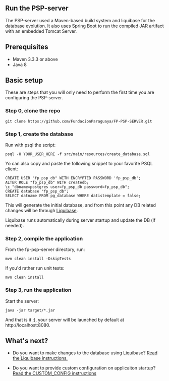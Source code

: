 ## Run the PSP-server 
The PSP-server used a Maven-based build system and liquibase for the database evolution. It also uses Spring Boot to run the compiled JAR artifact with an embedded Tomcat Server.

## Prerequisites

* Maven 3.3.3 or above
* Java 8

## Basic setup

These are steps that you will only need to perform the first time you are 
configuring the PSP-server.

### Step 0, clone the repo

```shell
git clone https://github.com/FundacionParaguaya/FP-PSP-SERVER.git
```
### Step 1, create the database

Run with psql the script:

```shell
psql -U YOUR_USER_HERE -f src/main/resources/create_database.sql
```

Yo can also copy and paste the following snippet to your favorite PSQL client:

```
CREATE USER "fp_psp_db" WITH ENCRYPTED PASSWORD 'fp_psp_db';
ALTER ROLE "fp_psp_db" WITH createdb;
\c "dbname=postgres user=fp_psp_db password=fp_psp_db";
CREATE database "fp_psp_db";
SELECT datname FROM pg_database WHERE datistemplate = false;
```

This will generate the initial database, and from this point any DB related changes will be through [Liquibase](Liquibase.md).

Liquibase runs automatically during server startup and update the DB (if 
needed).

### Step 2, compile the application

From the fp-psp-server directory, run:

```shell
mvn clean install -DskipTests
```

If you'd rather run unit tests:

```shell
mvn clean install
```

### Step 3, run the application

Start the server:

```shell
java -jar target/*.jar
```

And that is it ;), your server will be launched by default at http://localhost:8080.

## What's next?

- Do you want to make changes to the database using Liquibase?  [Read the Liquibase instructions.](LIQUIBASE.md)

- Do you want to provide custom configuration on applicaiton startup? [Read the CUSTOM_CONFIG instructions](CUSTOM_CONFIG.md)
